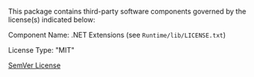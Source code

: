 This package contains third-party software components governed by the license(s) indicated below:

Component Name: .NET Extensions (see `Runtime/lib/LICENSE.txt`)

License Type: "MIT"

[SemVer License](https://github.com/dotnet/extensions/blob/release/5.0/LICENSE.txt)
